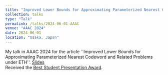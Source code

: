 ```yaml
---
title: "Improved Lower Bounds for Approximating Parameterized Nearest Codeword and Related Problems under ETH"
collection: talks
type: "Talk"
permalink: /talks/2024-06-01-AAAC
venue: "AAAC 2024"
date: 2024-06-01
location: "Osaka, Japan"
---
```


My talk in AAAC 2024 for the article ``Improved Lower Bounds for Approximating Parameterized Nearest Codeword and Related Problems under ETH''. [Slides](http://ywliu00.github.io/files/slides/AAAC2024.pdf)<br>
Received the [Best Student Presentation Award](http://ywliu00.github.io/files/certificates/2024_AAAC_best_stu_pre.pdf).